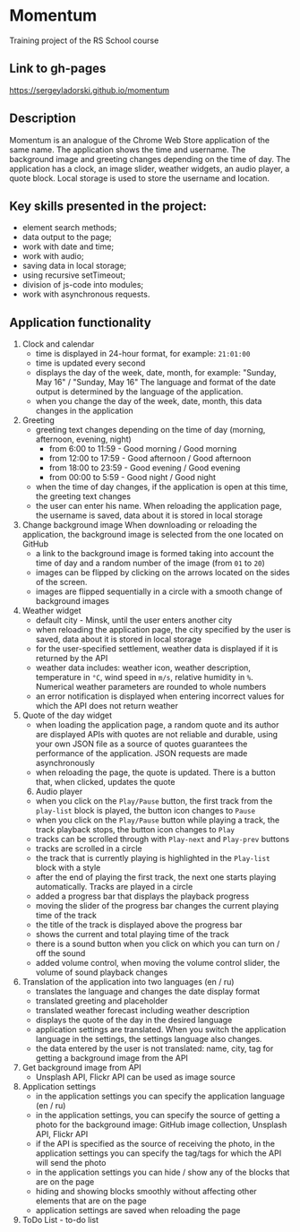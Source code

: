 # Momentum  
Training project of the RS School course

## Link to gh-pages  
https://sergeyladorski.github.io/momentum

## Description  
Momentum is an analogue of the Chrome Web Store application of the same name. The application shows the time and username. The background image and greeting changes depending on the time of day.
The application has a clock, an image slider, weather widgets, an audio player, a quote block. Local storage is used to store the username and location.

## Key skills presented in the project:  
* element search methods;
* data output to the page;
* work with date and time;
* work with audio;
* saving data in local storage;
* using recursive setTimeout;
* division of js-code into modules;
* work with asynchronous requests.

## Application functionality
1. Clock and calendar
   - time is displayed in 24-hour format, for example: `21:01:00`
   - time is updated every second
   - displays the day of the week, date, month, for example: "Sunday, May 16" / "Sunday, May 16"
   The language and format of the date output is determined by the language of the application.
   - when you change the day of the week, date, month, this data changes in the application
2. Greeting
   - greeting text changes depending on the time of day (morning, afternoon, evening, night)
      - from 6:00 to 11:59 - Good morning / Good morning
      - from 12:00 to 17:59 - Good afternoon / Good afternoon
      - from 18:00 to 23:59 - Good evening / Good evening
      - from 00:00 to 5:59 - Good night / Good night
   - when the time of day changes, if the application is open at this time, the greeting text changes
   - the user can enter his name. When reloading the application page, the username is saved, data about it is stored in local storage
3. Change background image
   When downloading or reloading the application, the background image is selected from the one located on GitHub
   - a link to the background image is formed taking into account the time of day and a random number of the image (from `01` to `20`)
   - images can be flipped by clicking on the arrows located on the sides of the screen.
   - images are flipped sequentially in a circle with a smooth change of background images
4. Weather widget
   - default city - Minsk, until the user enters another city
   - when reloading the application page, the city specified by the user is saved, data about it is stored in local storage
   - for the user-specified settlement, weather data is displayed if it is returned by the API
   - weather data includes: weather icon, weather description, temperature in `°C`, wind speed in `m/s`, relative humidity in `%`. Numerical weather parameters are rounded to whole numbers
   - an error notification is displayed when entering incorrect values for which the API does not return weather
5. Quote of the day widget
   - when loading the application page, a random quote and its author are displayed
  APIs with quotes are not reliable and durable, using your own JSON file as a source of quotes guarantees the performance of the application. JSON requests are made asynchronously
   - when reloading the page, the quote is updated. There is a button that, when clicked, updates the quote
   6. Audio player
   - when you click on the `Play/Pause` button, the first track from the `play-list` block is played, the button icon changes to `Pause`
   - when you click on the `Play/Pause` button while playing a track, the track playback stops, the button icon changes to `Play`
   - tracks can be scrolled through with `Play-next` and `Play-prev` buttons
   - tracks are scrolled in a circle
   - the track that is currently playing is highlighted in the `Play-list` block with a style
   - after the end of playing the first track, the next one starts playing automatically. Tracks are played in a circle
   - added a progress bar that displays the playback progress
   - moving the slider of the progress bar changes the current playing time of the track
   - the title of the track is displayed above the progress bar
   - shows the current and total playing time of the track
   - there is a sound button when you click on which you can turn on / off the sound
   - added volume control, when moving the volume control slider, the volume of sound playback changes
   <!---
   - you can start and stop playing a track by clicking on the `Play/Pause` button next to it in the playlist
   --->
7. Translation of the application into two languages (en / ru)
   - translates the language and changes the date display format
   - translated greeting and placeholder
   - translated weather forecast including weather description
   - displays the quote of the day in the desired language
   - application settings are translated. When you switch the application language in the settings, the settings language also changes.
   - the data entered by the user is not translated: name, city, tag for getting a background image from the API
8. Get background image from API
   - Unsplash API, Flickr API can be used as image source
9. Application settings
   - in the application settings you can specify the application language (en / ru)
   - in the application settings, you can specify the source of getting a photo for the background image: GitHub image collection, Unsplash API, Flickr API
   - if the API is specified as the source of receiving the photo, in the application settings you can specify the tag/tags for which the API will send the photo
   - in the application settings you can hide / show any of the blocks that are on the page
   - hiding and showing blocks smoothly without affecting other elements that are on the page
   - application settings are saved when reloading the page
10. ToDo List - to-do list
